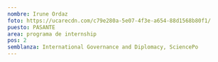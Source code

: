 ```yaml
---
nombre: Irune Ordaz
foto: https://ucarecdn.com/c79e280a-5e07-4f3e-a654-88d1568b80f1/
puesto: PASANTE
area: programa de internship
pos: 2
semblanza: International Governance and Diplomacy, SciencePo
---
```


